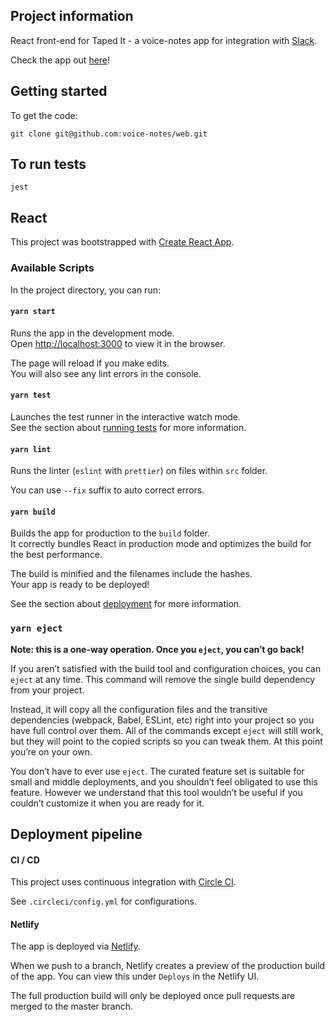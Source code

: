 ## Project information

React front-end for Taped It - a voice-notes app for integration with [Slack](https://slack.com).

Check the app out [here](https://tapedit.netlify.app/)!

## Getting started

To get the code:

`git clone git@github.com:voice-notes/web.git`

## To run tests

`jest`


## React

This project was bootstrapped with [Create React App](https://github.com/facebook/create-react-app).

### Available Scripts

In the project directory, you can run:

#### `yarn start`

Runs the app in the development mode.<br />
Open [http://localhost:3000](http://localhost:3000) to view it in the browser.

The page will reload if you make edits.<br />
You will also see any lint errors in the console.

#### `yarn test`

Launches the test runner in the interactive watch mode.<br />
See the section about [running tests](https://facebook.github.io/create-react-app/docs/running-tests) for more information.

#### `yarn lint`

Runs the linter (`eslint` with `prettier`) on files within `src` folder.

You can use `--fix` suffix to auto correct errors.

#### `yarn build`

Builds the app for production to the `build` folder.<br />
It correctly bundles React in production mode and optimizes the build for the best performance.

The build is minified and the filenames include the hashes.<br />
Your app is ready to be deployed!

See the section about [deployment](https://facebook.github.io/create-react-app/docs/deployment) for more information.

### `yarn eject`

**Note: this is a one-way operation. Once you `eject`, you can’t go back!**

If you aren’t satisfied with the build tool and configuration choices, you can `eject` at any time. This command will remove the single build dependency from your project.

Instead, it will copy all the configuration files and the transitive dependencies (webpack, Babel, ESLint, etc) right into your project so you have full control over them. All of the commands except `eject` will still work, but they will point to the copied scripts so you can tweak them. At this point you’re on your own.

You don’t have to ever use `eject`. The curated feature set is suitable for small and middle deployments, and you shouldn’t feel obligated to use this feature. However we understand that this tool wouldn’t be useful if you couldn’t customize it when you are ready for it.


## Deployment pipeline

#### CI / CD

This project uses continuous integration with [Circle CI](https://circleci.com/). 

See `.circleci/config.yml` for configurations.

#### Netlify

The app is deployed via [Netlify](https://www.netlify.com/).

When we push to a branch, Netlify creates a preview of the production build of the app. You can view this under `Deploys` in the Netlify UI.

The full production build will only be deployed once pull requests are merged to the master branch.